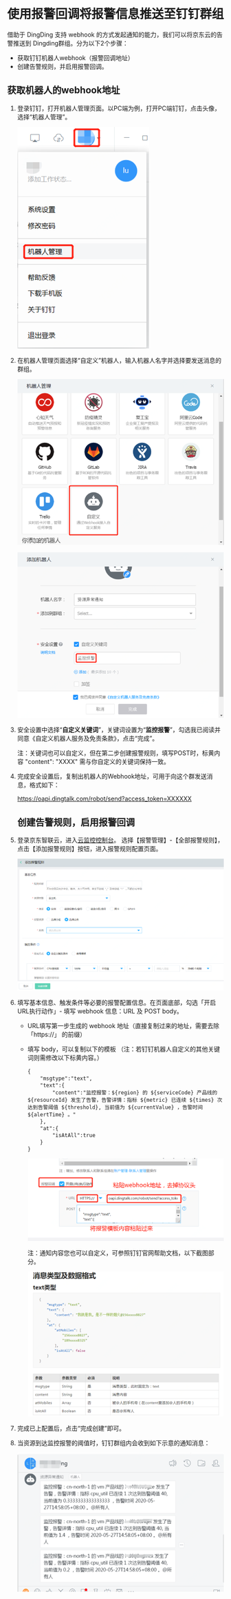 # 使用报警回调将报警信息推送至钉钉群组

借助于 DingDing 支持 webhook 的方式发起通知的能力，我们可以将京东云的告警推送到 Dingding群组。分为以下2个步骤：

- 获取钉钉机器人webhook（报警回调地址）
- 创建告警规则，并启用报警回调。



## 获取机器人的webhook地址

1. 登录钉钉，打开机器人管理页面。以PC端为例，打开PC端钉钉，点击头像，选择“机器人管理”。

   ![](../../../../image/Cloud-Monitor/img/dingding-1.png)

2. 在机器人管理页面选择“自定义”机器人，输入机器人名字并选择要发送消息的群组。

   ![](../../../../image/Cloud-Monitor/img/dingding-2.png)  

   ![](../../../../image/Cloud-Monitor/img/dingding-3.png)

3. 安全设置中选择“**自定义关键词**”，关键词设置为“**监控报警**”，勾选我已阅读并同意《自定义机器人服务及免责条款》，点击“完成”。 

      注：关键词也可以自定义，但在第二步创建报警规则，填写POST时，标黄内容 "content": "XXXX" 需与你自定义的关键词保持一致。

4. 完成安全设置后，复制出机器人的Webhook地址，可用于向这个群发送消息，格式如下：

      https://oapi.dingtalk.com/robot/send?access_token=XXXXXX

   ## 创建告警规则，启用报警回调

1. 登录京东智联云，进入[云监控控制台](https://cms-console.jdcloud.com/overview)。 选择【报警管理】-【全部报警规则】，点击【添加报警规则】按钮，进入报警规则配置页面。

      ![](../../../../image/Cloud-Monitor/img/shooting-rule_1.png)

2. 填写基本信息、触发条件等必要的报警配置信息。在页面底部，勾选「开启URL执行动作」- 填写 webhook 信息：URL 及 POST body。 

   - URL填写第一步生成的 webhook 地址（直接复制过来的地址，需要去除 「https://」 的前缀）
   - 填写 body，可以复制以下的模板 （注：若钉钉机器人自定义的其他关键词则需修改以下标黄内容。）

      ```
      {
          "msgtype":"text",
          "text":{
              "content":"监控报警：${region} 的 ${serviceCode} 产品线的 ${resourceId} 发生了告警，告警详情：指标 ${metric} 已连续 ${times} 次达到告警阈值 ${threshold}, 当前值为 ${currentValue} ，告警时间 ${alertTime} 。"
          },
          "at":{
              "isAtAll":true
          }
      }
      
      ```

      ![](../../../../image/Cloud-Monitor/img/dingding-4.png)

      注：通知内容您也可以自定义，可参照钉钉官网帮助文档，以下截图部分。

      ![](../../../../image/Cloud-Monitor/img/dingding-5.png)

3. 完成已上配置后，点击“完成创建”即可。

4. 当资源到达监控报警的阈值时，钉钉群组内会收到如下示意的通知消息：

      ![](../../../../image/Cloud-Monitor/img/dingding-6.png)

